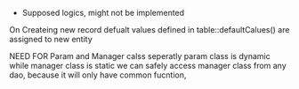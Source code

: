 
- Supposed logics, might not be implemented

On Createing new record defualt values defined in table::defaultCalues() are assigned to new entity

NEED FOR Param and Manager calss seperatly
param class is dynamic
while manager class is static
we can safely access manager class from any dao, because it will only have common fucntion,
